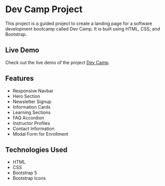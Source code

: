 # Dev Camp Project

This project is a guided project to create a landing page for a software development bootcamp called Dev Camp. It is built using HTML, CSS, and Bootstrap.

## Live Demo

Check out the live demo of the project [Dev Camp](https://main--silver-pony-b46fe2.netlify.app/).

## Features

- Responsive Navbar
- Hero Section
- Newsletter Signup
- Information Cards
- Learning Sections
- FAQ Accordion
- Instructor Profiles
- Contact Information
- Modal Form for Enrollment

## Technologies Used

- HTML
- CSS
- Bootstrap 5
- Bootstrap Icons

